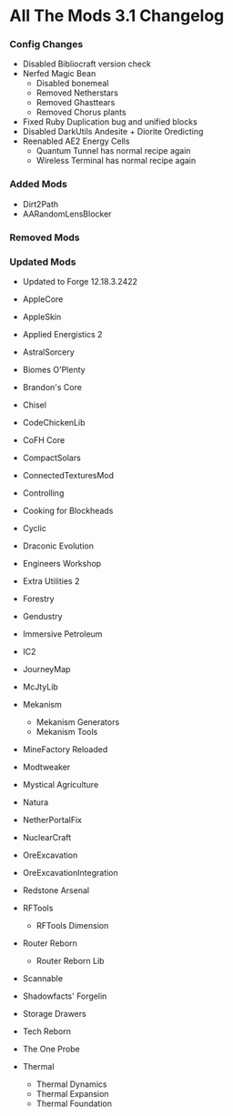 # All The Mods 3.1 Changelog


### Config Changes
- Disabled Bibliocraft version check
- Nerfed Magic Bean
  - Disabled bonemeal
  - Removed Netherstars
  - Removed Ghasttears
  - Removed Chorus plants
- Fixed Ruby Duplication bug and unified blocks
- Disabled DarkUtils Andesite + Diorite Oredicting
- Reenabled AE2 Energy Cells
  - Quantum Tunnel has normal recipe again
  - Wireless Terminal has normal recipe again


### Added Mods
- Dirt2Path
- AARandomLensBlocker


### Removed Mods



### Updated Mods

- Updated to Forge 12.18.3.2422

- AppleCore
- AppleSkin
- Applied Energistics 2
- AstralSorcery
- Biomes O'Plenty
- Brandon's Core
- Chisel
- CodeChickenLib
- CoFH Core
- CompactSolars
- ConnectedTexturesMod
- Controlling
- Cooking for Blockheads
- Cyclic
- Draconic Evolution
- Engineers Workshop
- Extra Utilities 2
- Forestry
- Gendustry
- Immersive Petroleum
- IC2
- JourneyMap
- McJtyLib
- Mekanism
  - Mekanism Generators
  - Mekanism Tools
- MineFactory Reloaded
- Modtweaker
- Mystical Agriculture
- Natura
- NetherPortalFix
- NuclearCraft
- OreExcavation
- OreExcavationIntegration
- Redstone Arsenal
- RFTools
  - RFTools Dimension
- Router Reborn
  - Router Reborn Lib
- Scannable
- Shadowfacts' Forgelin
- Storage Drawers
- Tech Reborn
- The One Probe
- Thermal
  - Thermal Dynamics 
  - Thermal Expansion
  - Thermal Foundation

